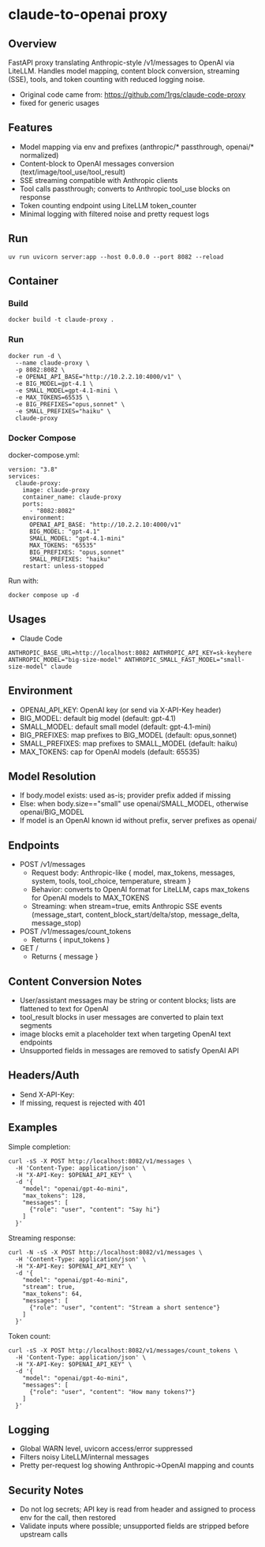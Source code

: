 # claude-to-openai proxy

## Overview
FastAPI proxy translating Anthropic-style /v1/messages to OpenAI via LiteLLM. Handles model mapping, content block conversion, streaming (SSE), tools, and token counting with reduced logging noise.

- Original code came from: https://github.com/1rgs/claude-code-proxy
- fixed for generic usages

## Features
- Model mapping via env and prefixes (anthropic/* passthrough, openai/* normalized)
- Content-block to OpenAI messages conversion (text/image/tool_use/tool_result)
- SSE streaming compatible with Anthropic clients
- Tool calls passthrough; converts to Anthropic tool_use blocks on response
- Token counting endpoint using LiteLLM token_counter
- Minimal logging with filtered noise and pretty request logs

## Run
```
uv run uvicorn server:app --host 0.0.0.0 --port 8082 --reload
```

## Container

### Build
```
docker build -t claude-proxy .
```

### Run
```
docker run -d \
  --name claude-proxy \
  -p 8082:8082 \
  -e OPENAI_API_BASE="http://10.2.2.10:4000/v1" \
  -e BIG_MODEL=gpt-4.1 \
  -e SMALL_MODEL=gpt-4.1-mini \
  -e MAX_TOKENS=65535 \
  -e BIG_PREFIXES="opus,sonnet" \
  -e SMALL_PREFIXES="haiku" \
  claude-proxy
```

### Docker Compose
docker-compose.yml:
```
version: "3.8"
services:
  claude-proxy:
    image: claude-proxy
    container_name: claude-proxy
    ports:
      - "8082:8082"
    environment:
      OPENAI_API_BASE: "http://10.2.2.10:4000/v1"
      BIG_MODEL: "gpt-4.1"
      SMALL_MODEL: "gpt-4.1-mini"
      MAX_TOKENS: "65535"
      BIG_PREFIXES: "opus,sonnet"
      SMALL_PREFIXES: "haiku"
    restart: unless-stopped
```
Run with:
```
docker compose up -d
```
## Usages

- Claude Code
```
ANTHROPIC_BASE_URL=http://localhost:8082 ANTHROPIC_API_KEY=sk-keyhere ANTHROPIC_MODEL="big-size-model" ANTHROPIC_SMALL_FAST_MODEL="small-size-model" claude
```

## Environment
- OPENAI_API_KEY: OpenAI key (or send via X-API-Key header)
- BIG_MODEL: default big model (default: gpt-4.1)
- SMALL_MODEL: default small model (default: gpt-4.1-mini)
- BIG_PREFIXES: map prefixes to BIG_MODEL (default: opus,sonnet)
- SMALL_PREFIXES: map prefixes to SMALL_MODEL (default: haiku)
- MAX_TOKENS: cap for OpenAI models (default: 65535)

## Model Resolution
- If body.model exists: used as-is; provider prefix added if missing
- Else: when body.size=="small" use openai/SMALL_MODEL, otherwise openai/BIG_MODEL
- If model is an OpenAI known id without prefix, server prefixes as openai/<model>

## Endpoints
- POST /v1/messages
  - Request body: Anthropic-like { model, max_tokens, messages, system, tools, tool_choice, temperature, stream }
  - Behavior: converts to OpenAI format for LiteLLM, caps max_tokens for OpenAI models to MAX_TOKENS
  - Streaming: when stream=true, emits Anthropic SSE events (message_start, content_block_start/delta/stop, message_delta, message_stop)
- POST /v1/messages/count_tokens
  - Returns { input_tokens }
- GET /
  - Returns { message }

## Content Conversion Notes
- User/assistant messages may be string or content blocks; lists are flattened to text for OpenAI
- tool_result blocks in user messages are converted to plain text segments
- image blocks emit a placeholder text when targeting OpenAI text endpoints
- Unsupported fields in messages are removed to satisfy OpenAI API

## Headers/Auth
- Send X-API-Key: <OpenAI key>
- If missing, request is rejected with 401

## Examples
Simple completion:
```
curl -sS -X POST http://localhost:8082/v1/messages \
  -H 'Content-Type: application/json' \
  -H "X-API-Key: $OPENAI_API_KEY" \
  -d '{
    "model": "openai/gpt-4o-mini",
    "max_tokens": 128,
    "messages": [
      {"role": "user", "content": "Say hi"}
    ]
  }'
```

Streaming response:
```
curl -N -sS -X POST http://localhost:8082/v1/messages \
  -H 'Content-Type: application/json' \
  -H "X-API-Key: $OPENAI_API_KEY" \
  -d '{
    "model": "openai/gpt-4o-mini",
    "stream": true,
    "max_tokens": 64,
    "messages": [
      {"role": "user", "content": "Stream a short sentence"}
    ]
  }'
```

Token count:
```
curl -sS -X POST http://localhost:8082/v1/messages/count_tokens \
  -H 'Content-Type: application/json' \
  -H "X-API-Key: $OPENAI_API_KEY" \
  -d '{
    "model": "openai/gpt-4o-mini",
    "messages": [
      {"role": "user", "content": "How many tokens?"}
    ]
  }'
```

## Logging
- Global WARN level, uvicorn access/error suppressed
- Filters noisy LiteLLM/internal messages
- Pretty per-request log showing Anthropic→OpenAI mapping and counts

## Security Notes
- Do not log secrets; API key is read from header and assigned to process env for the call, then restored
- Validate inputs where possible; unsupported fields are stripped before upstream calls
